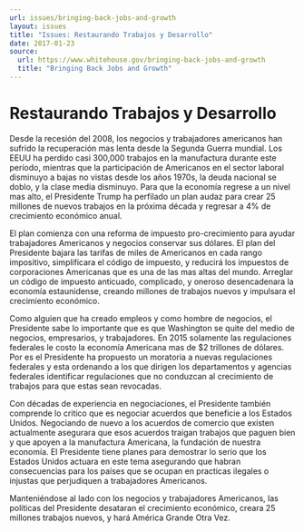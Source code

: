 ```yaml
---
url: issues/bringing-back-jobs-and-growth
layout: issues
title: "Issues: Restaurando Trabajos y Desarrollo"
date: 2017-01-23
source:
  url: https://www.whitehouse.gov/bringing-back-jobs-and-growth
  title: "Bringing Back Jobs and Growth"
---
```


# Restaurando Trabajos y Desarrollo

Desde la recesión del 2008, los negocios y trabajadores americanos han sufrido la recuperación mas lenta desde la Segunda Guerra mundial. Los EEUU ha perdido casi 300,000 trabajos en la manufactura durante este período, mientras que la participación de Americanos en el sector laboral disminuyo a bajas no vistas desde los años 1970s, la deuda nacional se doblo, y la clase media disminuyo. Para que la economía regrese a un nivel mas alto, el Presidente Trump ha perfilado un plan audaz para crear 25 millones de nuevos trabajos en la próxima década y  regresar a 4% de crecimiento económico anual.  

El plan comienza con una reforma de impuesto pro-crecimiento para ayudar trabajadores Americanos y negocios  conservar sus dólares. El plan del Presidente bajara las tarifas de miles de Americanos en cada rango impositivo, simplificara el código de impuesto, y reducirá los impuestos de corporaciones Americanas que es una de las mas altas del mundo. Arreglar un código de impuesto anticuado, complicado, y oneroso desencadenara la economía estaunidense, creando millones de trabajos nuevos y impulsara el crecimiento económico. 

Como alguien que ha creado empleos y como hombre de negocios, el Presidente sabe lo importante que es que Washington se quite del medio de negocios, empresarios, y trabajadores. En 2015 solamente las regulaciones federales le costo la economía Americana mas de $2 trillones de dólares. Por es el Presidente ha propuesto un moratoria a nuevas regulaciones federales y esta ordenando a los que dirigen los departamentos y agencias federales identificar regulaciones que no conduzcan al crecimiento de trabajos para que estas sean revocadas. 

Con décadas de experiencia en negociaciones, el Presidente también comprende lo critico que es negociar acuerdos que beneficie a los Estados Unidos. Negociando de nuevo a los acuerdos de comercio que existen actualmente asegurara que esos acuerdos traigan trabajos que paguen bien y que apoyen a la manufactura Americana, la fundación de nuestra economía. El Presidente tiene planes para demostrar lo serio que los Estados Unidos actuara en este tema asegurando que habran consecuencias para los países que se ocupan en practicas ilegales o injustas que perjudiquen a trabajadores Americanos. 

Manteniéndose al lado con los negocios y trabajadores Americanos, las políticas del Presidente desataran el crecimiento económico, creara 25 millones trabajos nuevos, y hará América Grande Otra Vez. 
